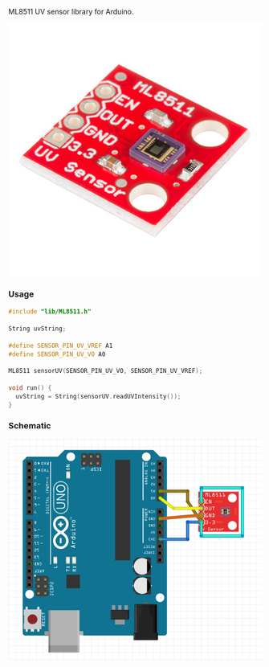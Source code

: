 ML8511 UV sensor library for Arduino.

![img](https://github.com/lnquy065/ML8511/blob/master/ml8511.jpg?raw=true)

### Usage

```c++
#include "lib/ML8511.h"

String uvString;

#define SENSOR_PIN_UV_VREF A1
#define SENSOR_PIN_UV_VO A0

ML8511 sensorUV(SENSOR_PIN_UV_VO, SENSOR_PIN_UV_VREF);

void run() {
  uvString = String(sensorUV.readUVIntensity());
}

```

### Schematic

![img](https://github.com/lnquy065/ML8511/blob/master/ml8511-Schematic.png?raw=true)
